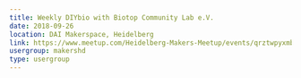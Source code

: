 ```yaml
---
title: Weekly DIYbio with Biotop Community Lab e.V.
date: 2018-09-26
location: DAI Makerspace, Heidelberg
link: https://www.meetup.com/Heidelberg-Makers-Meetup/events/qrztwpyxmbjc/
usergroup: makershd
type: usergroup
---
```

